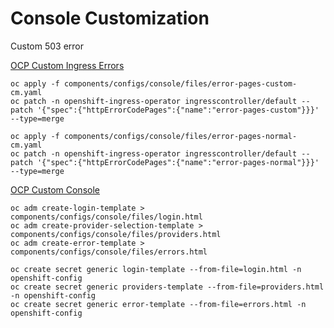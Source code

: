 # Console Customization

Custom 503 error

[OCP Custom Ingress Errors](https://docs.openshift.com/container-platform/4.10/networking/ingress-operator.html#nw-customize-ingress-error-pages_configuring-ingress)

```
oc apply -f components/configs/console/files/error-pages-custom-cm.yaml
oc patch -n openshift-ingress-operator ingresscontroller/default --patch '{"spec":{"httpErrorCodePages":{"name":"error-pages-custom"}}}' --type=merge
```

```
oc apply -f components/configs/console/files/error-pages-normal-cm.yaml
oc patch -n openshift-ingress-operator ingresscontroller/default --patch '{"spec":{"httpErrorCodePages":{"name":"error-pages-normal"}}}' --type=merge
```

[OCP Custom Console](https://docs.openshift.com/container-platform/4.10/web_console/customizing-the-web-console.html)

```
oc adm create-login-template > components/configs/console/files/login.html
oc adm create-provider-selection-template > components/configs/console/files/providers.html
oc adm create-error-template > components/configs/console/files/errors.html
```

```
oc create secret generic login-template --from-file=login.html -n openshift-config
oc create secret generic providers-template --from-file=providers.html -n openshift-config
oc create secret generic error-template --from-file=errors.html -n openshift-config
```
